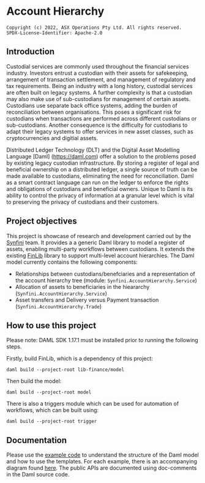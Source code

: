 # Account Hierarchy

    Copyright (c) 2022, ASX Operations Pty Ltd. All rights reserved.
    SPDX-License-Identifier: Apache-2.0

## Introduction

Custodial services are commonly used throughout the financial services industry. Investors entrust a
custodian with their assets for safekeeping, arrangement of transaction settlement, and management of regulatory and
tax requirements. Being an industry with a long history, custodial services are often built on legacy systems.
A further complexity is that a custodian may also make use of sub-custodians for management of certain assets.
Custodians use separate back office systems, adding the burden of reconciliation between organisations. This
poses a significant risk for custodians when transactions are performed across different custodians or sub-custodians.
Another consequence is the difficulty for custodians to adapt their legacy systems to offer services in new asset
classes, such as cryptocurrencies and digitial assets.

Distributed Ledger Technology (DLT) and the Digital Asset Modelling Language [Daml] (https://daml.com) offer a solution
to the problems posed by existing legacy custodian infrastructure. By storing a register of legal and beneficial
ownership on a distributed ledger, a single source of truth can be made available to custodians, eliminating the need
for reconciliation. Daml as a smart contract language can run on the ledger to enforce the rights and obligations of
custodians and beneficial owners. Unique to Daml is its ability to control the privacy of information at a granular
level which is vital to preserving the privacy of custodians and their customers.

## Project objectives

This project is showcase of research and development carried out by the
[Synfini](https://www2.asx.com.au/connectivity-and-data/dlt-as-a-service) team. It provides a a generic Daml
library to model a register of assets, enabling multi-party workflows between custodians. It extends the existing
[FinLib](https://github.com/digital-asset/lib-finance) library to support multi-level account hierarchies. The Daml
model currently contains the following components:

- Relationships between custodians/benefciaries and a representation of the account hierarchy tree (module:
`Synfini.AccountHierarchy.Service`)
- Allocation of assets to beneficiaries in the hieararchy (`Synfini.AccountHierarchy.Service`)
- Asset transfers and Delivery versus Payment transaction (`Synfini.AccountHierarchy.Trade`)

## How to use this project

Please note: DAML SDK 1.17.1 must be installed prior to running the following steps.

Firstly, build FinLib, which is a dependency of this project:

```
daml build --project-root lib-finance/model
```

Then build the model:

```
daml build --project-root model
```

There is also a triggers module which can be used for automation of workflows, which can be built using:

```
daml build --project-root trigger
```

## Documentation

Please use the [example code](examples/src/Synfini/AccountHierarchy/Examples.daml) to understand the structure of the
Daml model and how to use the templates. For each example, there is an accompanying diagram found
[here](examples/diagrams). The public APIs are documented using doc-comments in the Daml source code.
